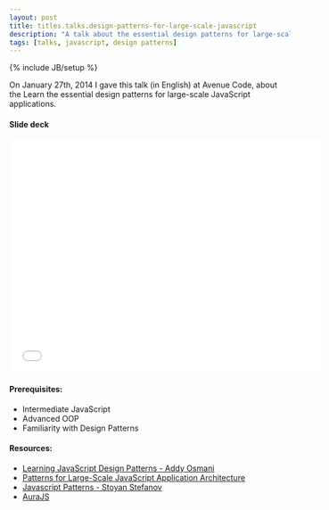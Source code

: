 ```yaml
---
layout: post
title: titles.talks.design-patterns-for-large-scale-javascript
description: "A talk about the essential design patterns for large-scale JavaScript applications."
tags: [talks, javascript, design patterns]
---
```

{% include JB/setup %}

On January 27th, 2014 I gave this talk (in English) at Avenue Code, about the Learn the essential design patterns for large-scale JavaScript applications.
<br/>
#### Slide deck
<iframe src="//slid.es/avenuecode/design-patterns-for-large-scale-javascript/embed" width="560" height="420" scrolling="no" frameborder="0" allowfullscreen="allowfullscreen"> </iframe><br/>

#### Prerequisites:

* Intermediate JavaScript
* Advanced OOP
* Familiarity with Design Patterns

#### Resources:

* [Learning JavaScript Design Patterns - Addy Osmani](http://addyosmani.com/resources/essentialjsdesignpatterns)
* [Patterns for Large-Scale JavaScript Application Architecture](http://addyosmani.com/largescalejavascript)
* [Javascript Patterns - Stoyan Stefanov](http://shop.oreilly.com/product/9780596806767.do)
* [AuraJS](http://aurajs.com)